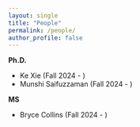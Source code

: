 ```yaml
---
layout: single
title: "People"
permalink: /people/
author_profile: false
---
```



**Ph.D.**
- Ke Xie (Fall 2024 - )
- Munshi Saifuzzaman (Fall 2024 - )

**MS**
- Bryce Collins (Fall 2024 - )
